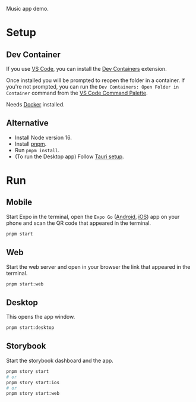 Music app demo.

# Setup

## Dev Container

If you use [VS Code](https://code.visualstudio.com/), you can install the [Dev Containers](https://marketplace.visualstudio.com/items?itemName=ms-vscode-remote.remote-containers) extension.

Once installed you will be prompted to reopen the folder in a container. If you're not prompted, you can run the `Dev Containers: Open Folder in Container` command from the [VS Code Command Palette](https://code.visualstudio.com/docs/getstarted/userinterface#_command-palette).

Needs [Docker](https://www.docker.com/) installed.

## Alternative

- Install Node version 16.
- Install [pnpm](https://pnpm.io/installation).
- Run `pnpm install`.
- (To run the Desktop app) Follow [Tauri setup](https://tauri.app/v1/guides/getting-started/prerequisites).

# Run

## Mobile

Start Expo in the terminal, open the `Expo Go` ([Android](https://play.google.com/store/apps/details?id=host.exp.exponent), [iOS](https://apps.apple.com/app/expo-go/id982107779)) app on your phone and scan the QR code that appeared in the terminal.

```sh
pnpm start
```

## Web

Start the web server and open in your browser the link that appeared in the terminal.

```sh
pnpm start:web
```

## Desktop

This opens the app window.

```sh
pnpm start:desktop
```

## Storybook

Start the storybook dashboard and the app.

```sh
pnpm story start
# or
pnpm story start:ios
# or
pnpm story start:web
```

